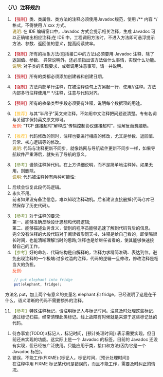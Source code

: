 ### （八）注释规约
1. <font color="#BE0712">【强制】</font>类、类属性、类方法的注释必须使用Javadoc规范，使用 /** 内容 */格式，不得使用 // xxx 方式。  
<font color="#967b18">说明:</font> 在 IDE 编辑窗口中，Javadoc 方式会提示相关注释，生成 Javadoc 可以正确输出相应注释;在 IDE 中，工程调用方法时，不进入方法即可悬浮提示方法、参数、返回值的意义，提高阅读效率。

2. <font color="#BE0712">【强制】</font>所有的抽象方法(包括接口中的方法)必须要用 Javadoc 注释、除了返回值、参数、 异常说明外，还必须指出该方法做什么事情，实现什么功能。   
<font color="#967b18">说明:</font> 对子类的实现要求，或者调用注意事项，请一并说明。

3. <font color="#BE0712">【强制】</font>所有的类都必须添加创建者和创建日期。

4. <font color="#BE0712">【强制】</font>方法内部单行注释，在被注释语句上方另起一行，使用//注释。方法内部多行注释使用/* */注释，注意与代码对齐。

5. <font color="#BE0712">【强制】</font>所有的枚举类型字段必须要有注释，说明每个数据项的用途。

6. <font color="#fdbf2d">【推荐】</font>与其“半吊子”英文来注释，不如用中文注释把问题说清楚。专有名词与关键字保持英文原文即可。  
<font color="#fc471e">反例:</font> “TCP 连接超时”解释成“传输控制协议连接超时”，理解反而费脑筋。

7. <font color="#fdbf2d">【推荐】</font>代码修改的同时，注释也要进行相应的修改，尤其是参数、返回值、异常、核心逻辑等的修改。  
<font color="#967b18">说明:</font> 代码与注释更新不同步，就像路网与导航软件更新不同步一样，如果导航软件严重滞后，就失去了导航的意义。

8. <font color="#779141">【参考】</font>谨慎注释掉代码。在上方详细说明，而不是简单地注释掉。如果无用，则删除。   
<font color="#967b18">说明:</font> 代码被注释掉有两种可能性:  
1) 后续会恢复此段代码逻辑。  
2) 永久不用。  
前者如果没有备注信息，难以知晓注释动机。后者建议直接删掉(代码仓库已然保存了历史代码)。

3. <font color="#779141">【参考】</font>对于注释的要求:  
第一、能够准确反映设计思想和代码逻辑;  
第二、能够描述业务含义，使别的程序员能够迅速了解到代码背后的信息。  
完全没有注释的大段代码对于阅读者形同天书，注释是给自己看的，即使隔很长时间，也能清晰理解当时的思路;注释也是给继任者看的，使其能够快速接替自己的工作。
10.  <font color="#779141">【参考】</font>好的命名、代码结构是自解释的，注释力求精简准确、表达到位。避免出现注释的一个极端:过多过滥的注释，代码的逻辑一旦修改，修改注释是相当大的负担。  
<font color="#fc471e">反例:</font>
``` java
    // put elephant into fridge
    put(elephant, fridge);
```
方法名 put，加上两个有意义的变量名 elephant 和 fridge，已经说明了这是在干什么，语义清晰的代码不需要额外的注释。

11. <font color="#779141">【参考】</font>特殊注释标记，请注明标记人与标记时间。注意及时处理这些标记，通过标记扫描，经常清理此类标记。线上故障有时候就是来源于这些标记处的代码。    
1) 待办事宜(TODO):(标记人，标记时间，[预计处理时间]) 表示需要实现，但目前还未实现的功能。这实际上是一个 Javadoc 的标签，目前的 Javadoc 还没有实现，但已经被广泛使用。只能应用于类，接口和方法(因为它是一个 Javadoc 标签)。    
2) 错误，不能工作(FIXME):(标记人，标记时间，[预计处理时间])   
在注释中用 FIXME 标记某代码是错误的，而且不能工作，需要及时纠正的情况。
